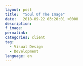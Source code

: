 ```yaml
---
layout: post
title:  "Soul Of The Image"
date:   2018-09-22 03:28:01 +0000
description:
f_image:
permalink:
categories: client
tag:
  - Visual Design
  - Development
language: en
---
```

